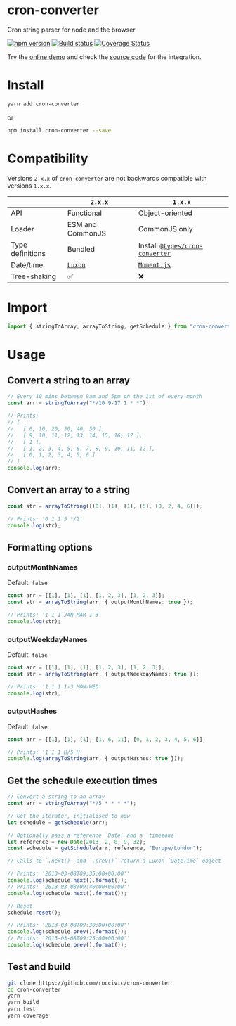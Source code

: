 # cron-converter

Cron string parser for node and the browser

[![npm version](https://badge.fury.io/js/cron-converter.svg)](https://badge.fury.io/js/cron-converter)
[![Build status](https://github.com/roccivic/cron-converter/actions/workflows/build.yml/badge.svg?branch=master)](https://github.com/roccivic/cron-converter/actions/workflows/build.yml)
[![Coverage Status](https://coveralls.io/repos/roccivic/cron-converter/badge.svg?branch=master&service=github)](https://coveralls.io/github/roccivic/cron-converter?branch=master)

Try the [online demo](https://cron-converter-demo.netlify.app/) and check the [source code](https://github.com/roccivic/cron-converter-demo) for the integration.

# Install

```bash
yarn add cron-converter
```

or

```bash
npm install cron-converter --save
```

# Compatibility

Versions `2.x.x` of `cron-converter` are not backwards compatible with versions `1.x.x`.

| | `2.x.x`  | `1.x.x` |
| ---- | ------------- | ------------- |
| API | Functional | Object-oriented |
| Loader | ESM and CommonJS | CommonJS only |
| Type definitions | Bundled | Install [`@types/cron-converter`](https://www.npmjs.com/package/@types/cron-converter) |
| Date/time | [`Luxon`](https://moment.github.io/luxon/) | [`Moment.js`](https://momentjs.com/) |
| Tree-shaking | ✅ | ❌ |

# Import

```ts
import { stringToArray, arrayToString, getSchedule } from "cron-converter";
```

# Usage

## Convert a string to an array

```ts
// Every 10 mins between 9am and 5pm on the 1st of every month
const arr = stringToArray("*/10 9-17 1 * *");

// Prints:
// [
//   [ 0, 10, 20, 30, 40, 50 ],
//   [ 9, 10, 11, 12, 13, 14, 15, 16, 17 ],
//   [ 1 ],
//   [ 1, 2, 3, 4, 5, 6, 7, 8, 9, 10, 11, 12 ],
//   [ 0, 1, 2, 3, 4, 5, 6 ]
// ]
console.log(arr);
```

## Convert an array to a string

```ts
const str = arrayToString([[0], [1], [1], [5], [0, 2, 4, 6]]);

// Prints: '0 1 1 5 */2'
console.log(str);
```

## Formatting options

### outputMonthNames

Default: `false`

```ts
const arr = [[1], [1], [1], [1, 2, 3], [1, 2, 3]];
const str = arrayToString(arr, { outputMonthNames: true });

// Prints: '1 1 1 JAN-MAR 1-3'
console.log(str);
```

### outputWeekdayNames

Default: `false`

```ts
const arr = [[1], [1], [1], [1, 2, 3], [1, 2, 3]];
const str = arrayToString(arr, { outputWeekdayNames: true });

// Prints: '1 1 1 1-3 MON-WED'
console.log(str);
```

### outputHashes

Default: `false`

```ts
const arr = [[1], [1], [1], [1, 6, 11], [0, 1, 2, 3, 4, 5, 6]];

// Prints: '1 1 1 H/5 H'
console.log(arrayToString(arr, { outputHashes: true }));
```

## Get the schedule execution times

```ts
// Convert a string to an array
const arr = stringToArray("*/5 * * * *");

// Get the iterator, initialised to now
let schedule = getSchedule(arr);

// Optionally pass a reference `Date` and a `timezone`
let reference = new Date(2013, 2, 8, 9, 32);
const schedule = getSchedule(arr, reference, "Europe/London");

// Calls to `.next()` and `.prev()` return a Luxon `DateTime` object

// Prints: '2013-03-08T09:35:00+00:00''
console.log(schedule.next().format());
// Prints: '2013-03-08T09:40:00+00:00''
console.log(schedule.next().format());

// Reset
schedule.reset();

// Prints: '2013-03-08T09:30:00+00:00''
console.log(schedule.prev().format());
// Prints: '2013-03-08T09:25:00+00:00''
console.log(schedule.prev().format());
```

## Test and build

```bash
git clone https://github.com/roccivic/cron-converter
cd cron-converter
yarn
yarn build
yarn test
yarn coverage
```
